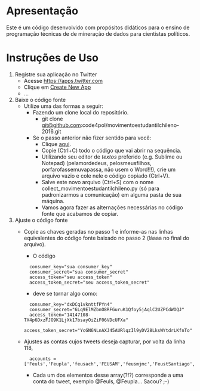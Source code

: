 # Apresentação

Este é um código desenvolvido com propósitos didáticos para o ensino de programação técnicas de de mineração de dados para cientistas políticos. 

# Instruções de Uso

1. Registre sua aplicação no Twitter
    * Acesse https://apps.twitter.com
    * Clique em [Create New App](https://apps.twitter.com/app/new)
    * ...
2. Baixe o código fonte
    * Utilize uma das formas a seguir:
        * Fazendo um clone local do repositório. 
            * git clone git@github.com:code4pol/movimentoestudantilchileno-2016.git
        * Se o passo anterior não fizer sentido para você:
		    * Clique [aqui](https://raw.githubusercontent.com/code4pol/movimentoestudantilchileno-2016/master/collect_movimentoestudantilchileno.py).
		    * Copie (Ctrl+C) todo o código que vai abrir na sequência.
		    * Utilizando seu editor de *textos* preferido (e.g. Sublime ou Notepad) (pelamordedeus, pelosmeusfilhos, porfarofassemuvapassa, não usem o Word!!!), crie um arquivo vazio e cole nele o código copiado (Ctrl+V).
		    * Salve este novo arquivo (Ctrl+S) com o nome collect_movimentoestudantilchileno.py (só para padronizarmos a comunicação) em alguma pasta de sua máquina.
		    * Vamos agora fazer as alternações necessárias no código fonte que acabamos de copiar.
3. Ajuste o código fonte
    * Copie as chaves geradas no passo 1 e informe-as nas linhas equivalentes do código fonte baixado no passo 2 (láaaa no final do arquivo).
        * O código

        <!-- language: lang-python -->
            consumer_key="sua consumer_key"
            consumer_secret="sua consumer_secret"
            access_token="seu access_token"
            access_token_secret="seu access_token_secret" 

       * deve se tornar algo como:

       <!-- language: lang-python -->
            consumer_key="dxDCq1vknttfPYn4"
            consumer_secret="6Lq9ElMZbnO8RFGuruK1Qfoy5jAqlC2UZPCdWOQJ"
            access_token="14147108-TX4p6DxzFJO9K1LjXk17bsayOiZiF06VDcUFXa"
            access_token_secret="YcGN6NLnAXJ45AURlqzIl9yDV28LksWYtdrLKfnTo"

    * Ajustes as contas cujos tweets deseja capturar, por volta da linha 118, 

       <!-- language: lang-py -->   
            accounts = ['Feuls','Feupla','feusach','FEUSAM','feusmjmc','FeustSantiago','FEUTEM','feutfsm','feuv','feuvsantiago','la_fech','FEL_Stgo','FedFEMAE','FECUdeC','FEUDMVina','FEDEUNAP','FEUFRO','feummagallanes','FEDEPUDP','FepPedagogico','confech','creceruc','Estafados_CORFO','infestudiantes','Izquierda_Tuit','izqautonoma','u_informado','privmovilizadas','FELUCHILE','naupuc','jjcc_chile','mesup_Chile','SolidaridadUC','UNE_CHILE','Rdemocratica']
       * Cada um dos elementos desse array(?!?) corresponde a uma conta do tweet, exemplo @Feuls, @Feupla... Sacou? ;-)
